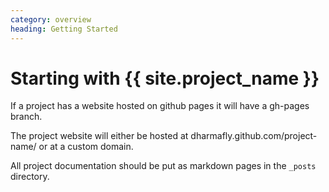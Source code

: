 ```yaml
---
category: overview
heading: Getting Started
---
```

Starting with {{ site.project_name }}
=====================

If a project has a website hosted on github pages it will have a gh-pages branch.

The project website will either be hosted at dharmafly.github.com/project-name/ or at a custom domain.

All project documentation should be put as markdown pages in the `_posts` directory.